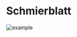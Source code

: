 # Schmierblatt

![example](https://github.com/gxstxxv/Schmierblatt/assets/144585373/ac51e1ea-f951-4dec-b7b5-f25481263341)
